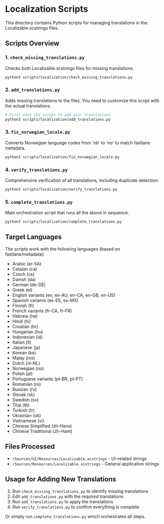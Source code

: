 # Localization Scripts

This directory contains Python scripts for managing translations in the Localizable.xcstrings files.

## Scripts Overview

### 1. `check_missing_translations.py`
Checks both Localizable.xcstrings files for missing translations.
```bash
python3 scripts/localization/check_missing_translations.py
```

### 2. `add_translations.py`
Adds missing translations to the files. You need to customize this script with the actual translations.
```bash
# First edit the script to add your translations
python3 scripts/localization/add_translations.py
```

### 3. `fix_norwegian_locale.py`
Converts Norwegian language codes from 'nb' to 'no' to match fastlane metadata.
```bash
python3 scripts/localization/fix_norwegian_locale.py
```

### 4. `verify_translations.py`
Comprehensive verification of all translations, including duplicate detection.
```bash
python3 scripts/localization/verify_translations.py
```

### 5. `complete_translations.py`
Main orchestration script that runs all the above in sequence.
```bash
python3 scripts/localization/complete_translations.py
```

## Target Languages

The scripts work with the following languages (based on fastlane/metadata):
- Arabic (ar-SA)
- Catalan (ca)
- Czech (cs)
- Danish (da)
- German (de-DE)
- Greek (el)
- English variants (en, en-AU, en-CA, en-GB, en-US)
- Spanish variants (es-ES, es-MX)
- Finnish (fi)
- French variants (fr-CA, fr-FR)
- Hebrew (he)
- Hindi (hi)
- Croatian (hr)
- Hungarian (hu)
- Indonesian (id)
- Italian (it)
- Japanese (ja)
- Korean (ko)
- Malay (ms)
- Dutch (nl-NL)
- Norwegian (no)
- Polish (pl)
- Portuguese variants (pt-BR, pt-PT)
- Romanian (ro)
- Russian (ru)
- Slovak (sk)
- Swedish (sv)
- Thai (th)
- Turkish (tr)
- Ukrainian (uk)
- Vietnamese (vi)
- Chinese Simplified (zh-Hans)
- Chinese Traditional (zh-Hant)

## Files Processed

- `/Sources/UI/Resources/Localizable.xcstrings` - UI-related strings
- `/Sources/Resources/Localizable.xcstrings` - General application strings

## Usage for Adding New Translations

1. Run `check_missing_translations.py` to identify missing translations
2. Edit `add_translations.py` with the required translations
3. Run `add_translations.py` to apply the translations
4. Run `verify_translations.py` to confirm everything is complete

Or simply run `complete_translations.py` which orchestrates all steps.